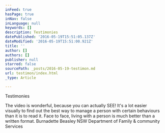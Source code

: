 ```yaml
---
inFeed: true
hasPage: true
inNav: false
inLanguage: null
keywords: []
description: Testimonies
datePublished: '2016-05-19T15:51:05.137Z'
dateModified: '2016-05-19T15:51:00.921Z'
title: ''
author: []
authors: []
publisher: null
starred: false
sourcePath: _posts/2016-05-19-testimon.md
url: testimon/index.html
_type: Article

---
```

Testimonies

The video is wonderful, because you can actually SEE! It's a lot easier visually to find out the best way to manage a person with certain behaviours than it is to read it. Face to face, living with a person is much better than a written format. Burnadette Beasley NSW Department of Family & community Services